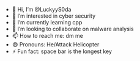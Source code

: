 - 👋 Hi, I’m @LuckyyS0da
- 👀 I’m interested in cyber security
- 🌱 I’m currently learning cpp
- 💞️ I’m looking to collaborate on malware analysis
- 📫 How to reach me: dm me
- 😄 Pronouns: He/Attack Helicopter
- ⚡ Fun fact: space bar  is the longest key

<!---
LuckyyS0da/LuckyyS0da is a ✨ special ✨ repository because its `README.md` (this file) appears on your GitHub profile.
You can click the Preview link to take a look at your changes.
--->
